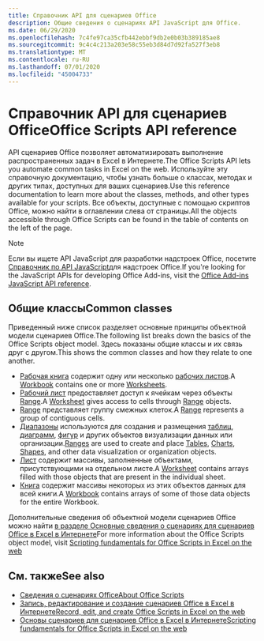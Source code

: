 ```yaml
---
title: Справочник API для сценариев Office
description: Общие сведения о сценариях API JavaScript для Office.
ms.date: 06/29/2020
ms.openlocfilehash: 7c4fe97ca35cfb442ebbf9db2e0b03b389185ae8
ms.sourcegitcommit: 9c4c4c213a203e58c55eb3d84d7d92fa527f3eb8
ms.translationtype: MT
ms.contentlocale: ru-RU
ms.lasthandoff: 07/01/2020
ms.locfileid: "45004733"
---
```

# <a name="office-scripts-api-reference"></a><span data-ttu-id="27a04-103">Справочник API для сценариев Office</span><span class="sxs-lookup"><span data-stu-id="27a04-103">Office Scripts API reference</span></span>

<span data-ttu-id="27a04-104">API сценариев Office позволяет автоматизировать выполнение распространенных задач в Excel в Интернете.</span><span class="sxs-lookup"><span data-stu-id="27a04-104">The Office Scripts API lets you automate common tasks in Excel on the web.</span></span> <span data-ttu-id="27a04-105">Используйте эту справочную документацию, чтобы узнать больше о классах, методах и других типах, доступных для ваших сценариев.</span><span class="sxs-lookup"><span data-stu-id="27a04-105">Use this reference documentation to learn more about the classes, methods, and other types available for your scripts.</span></span> <span data-ttu-id="27a04-106">Все объекты, доступные с помощью скриптов Office, можно найти в оглавлении слева от страницы.</span><span class="sxs-lookup"><span data-stu-id="27a04-106">All the objects accessible through Office Scripts can be found in the table of contents on the left of the page.</span></span>

> [!NOTE]
> <span data-ttu-id="27a04-107">Если вы ищете API JavaScript для разработки надстроек Office, посетите [Справочник по API JavaScript](/javascript/api/overview?view=excel-js-preview)для надстроек Office.</span><span class="sxs-lookup"><span data-stu-id="27a04-107">If you're looking for the JavaScript APIs for developing Office Add-ins, visit the [Office Add-ins JavaScript API reference](/javascript/api/overview?view=excel-js-preview).</span></span>

## <a name="common-classes"></a><span data-ttu-id="27a04-108">Общие классы</span><span class="sxs-lookup"><span data-stu-id="27a04-108">Common classes</span></span>

<span data-ttu-id="27a04-109">Приведенный ниже список разделяет основные принципы объектной модели сценариев Office.</span><span class="sxs-lookup"><span data-stu-id="27a04-109">The following list breaks down the basics of the Office Scripts object model.</span></span> <span data-ttu-id="27a04-110">Здесь показаны общие классы и их связь друг с другом.</span><span class="sxs-lookup"><span data-stu-id="27a04-110">This shows the common classes and how they relate to one another.</span></span>

- <span data-ttu-id="27a04-111">[Рабочая книга](/javascript/api/office-scripts/excelscript/excelscript.workbook) содержит одну или несколько [рабочих листов](/javascript/api/office-scripts/excelscript/excelscript.worksheet).</span><span class="sxs-lookup"><span data-stu-id="27a04-111">A [Workbook](/javascript/api/office-scripts/excelscript/excelscript.workbook) contains one or more [Worksheets](/javascript/api/office-scripts/excelscript/excelscript.worksheet).</span></span>
- <span data-ttu-id="27a04-112">[Рабочий лист](/javascript/api/office-scripts/excelscript/excelscript.worksheet) предоставляет доступ к ячейкам через объекты [Range](/javascript/api/office-scripts/excelscript/excelscript.range).</span><span class="sxs-lookup"><span data-stu-id="27a04-112">A [Worksheet](/javascript/api/office-scripts/excelscript/excelscript.worksheet) gives access to cells through [Range](/javascript/api/office-scripts/excelscript/excelscript.range) objects.</span></span>
- <span data-ttu-id="27a04-113">[Range](/javascript/api/office-scripts/excelscript/excelscript.range) представляет группу смежных клеток.</span><span class="sxs-lookup"><span data-stu-id="27a04-113">A [Range](/javascript/api/office-scripts/excelscript/excelscript.range) represents a group of contiguous cells.</span></span>
- <span data-ttu-id="27a04-114">[Диапазоны](/javascript/api/office-scripts/excelscript/excelscript.range) используются для создания и размещения [таблиц](/javascript/api/office-scripts/excelscript/excelscript.table), [диаграмм](/javascript/api/office-scripts/excelscript/excelscript.chart), [фигур](/javascript/api/office-scripts/excelscript/excelscript.shape) и других объектов визуализации данных или организации.</span><span class="sxs-lookup"><span data-stu-id="27a04-114">[Ranges](/javascript/api/office-scripts/excelscript/excelscript.range) are used to create and place [Tables](/javascript/api/office-scripts/excelscript/excelscript.table), [Charts](/javascript/api/office-scripts/excelscript/excelscript.chart), [Shapes](/javascript/api/office-scripts/excelscript/excelscript.shape), and other data visualization or organization objects.</span></span>
- <span data-ttu-id="27a04-115">[Лист](/javascript/api/office-scripts/excelscript/excelscript.worksheet) содержит массивы, заполненные объектами, присутствующими на отдельном листе.</span><span class="sxs-lookup"><span data-stu-id="27a04-115">A [Worksheet](/javascript/api/office-scripts/excelscript/excelscript.worksheet) contains arrays filled with those objects that are present in the individual sheet.</span></span>
- <span data-ttu-id="27a04-116">[Книга](/javascript/api/office-scripts/excelscript/excelscript.workbook) содержит массивы некоторых из этих объектов данных для всей книги.</span><span class="sxs-lookup"><span data-stu-id="27a04-116">A [Workbook](/javascript/api/office-scripts/excelscript/excelscript.workbook) contains arrays of some of those data objects for the entire Workbook.</span></span>

<span data-ttu-id="27a04-117">Дополнительные сведения об объектной модели сценариев Office можно найти [в разделе Основные сведения о сценариях для сценариев Office в Excel в Интернете](/office/dev/scripts/develop/scripting-fundamentals)</span><span class="sxs-lookup"><span data-stu-id="27a04-117">For more information about the Office Scripts object model, visit [Scripting fundamentals for Office Scripts in Excel on the web](/office/dev/scripts/develop/scripting-fundamentals)</span></span>

## <a name="see-also"></a><span data-ttu-id="27a04-118">См. также</span><span class="sxs-lookup"><span data-stu-id="27a04-118">See also</span></span>

- [<span data-ttu-id="27a04-119">Сведения о сценариях Office</span><span class="sxs-lookup"><span data-stu-id="27a04-119">About Office Scripts</span></span>](/office/dev/scripts/overview/excel)
- [<span data-ttu-id="27a04-120">Запись, редактирование и создание сценариев Office в Excel в Интернете</span><span class="sxs-lookup"><span data-stu-id="27a04-120">Record, edit, and create Office Scripts in Excel on the web</span></span>](/office/dev/scripts/tutorials/excel-tutorial)
- [<span data-ttu-id="27a04-121">Основы сценариев для сценариев Office в Excel в Интернете</span><span class="sxs-lookup"><span data-stu-id="27a04-121">Scripting fundamentals for Office Scripts in Excel on the web</span></span>](/office/dev/scripts/develop/scripting-fundamentals)
